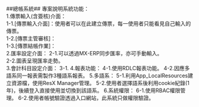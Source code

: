 ##總帳系統##
專案說明系統功能：    
1.傳票輸入(含簽核)介面：  
  1-1.[傳票輸入介面]：使用者可以在此建立傳票，每一使用者只能看見自己輸入的傳票。  
  1-2.[傳票主管審核]：   
  1-3.[傳票結帳作業]：    
2.匯率設定介面：
  2-1.可以透過MX-ERP同步匯率，亦可手動輸入。  
  2-2.圖表呈現匯率走勢。  
3.會計科目設定介面：
  3-1.
4.報表功能：
  4-1.使用RDLC報表功能。
  4-2.因應多語系同一報表需製作3種語系報表。
5.多語系：
  5-1.利用App_LocalResources建立資源檔，使用ResX Manager管理。
  5-2.使用者選擇語系後利用cookie紀錄(1年)，後續登入直接使用並切換到該語系。
6.系統權限：
  6-1.使用RBAC權限管理。
  6-2.使用者帳號驗證透過入口網站，此系統只做權限驗證。
